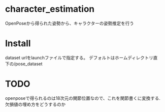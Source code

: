 # character_estimation
OpenPoseから得られた姿勢から、キャラクターの姿勢推定を行う

# Install
dataset urlをlaunchファイルで指定する。
デフォルトはホームディレクトリ直下の/pose_dataset

# TODO
openposeで得られるのは18次元の関節位置なので、これを関節書くに変換する.
欠損値の埋め方をどうするのか

